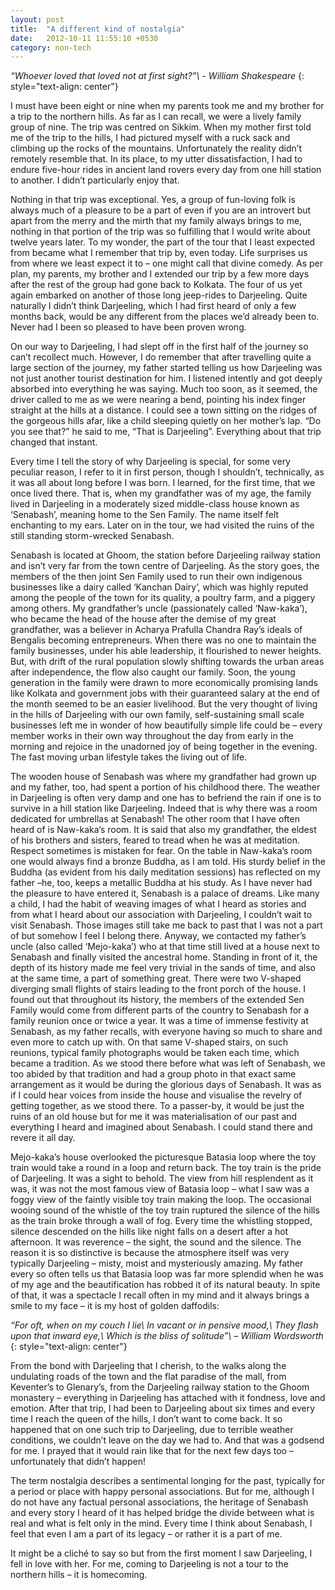 ```yaml
---
layout: post
title:  "A different kind of nostalgia"
date:   2012-10-11 11:55:10 +0530
category: non-tech
---
```


*“Whoever loved that loved not at first sight?”\\
\- William Shakespeare*
{: style="text-align: center"}

I must have been eight or nine when my parents took me and my brother for a trip to the northern hills. As far as I can recall, we were a lively family group of nine. The trip was centred on Sikkim. When my mother first told me of the trip to the hills, I had pictured myself with a ruck sack and climbing up the rocks of the mountains. Unfortunately the reality didn’t remotely resemble that. In its place, to my utter dissatisfaction, I had to endure five-hour rides in ancient land rovers every day from one hill station to another. I didn’t particularly enjoy that.

Nothing in that trip was exceptional. Yes, a group of fun-loving folk is always much of a pleasure to be a part of even if you are an introvert but apart from the merry and the mirth that my family always brings to me, nothing in that portion of the trip was so fulfilling that I would write about twelve years later. To my wonder, the part of the tour that I least expected from became what I remember that trip by, even today. Life surprises us from where we least expect it to – one might call that divine comedy. As per plan, my parents, my brother and I extended our trip by a few more days after the rest of the group had gone back to Kolkata. The four of us yet again embarked on another of those long jeep-rides to Darjeeling. Quite naturally I didn’t think Darjeeling, which I had first heard of only a few months back, would be any different from the places we’d already been to. Never had I been so pleased to have been proven wrong.

On our way to Darjeeling, I had slept off in the first half of the journey so can’t recollect much. However, I do remember that after travelling quite a large section of the journey, my father started telling us how Darjeeling was not just another tourist destination for him. I listened intently and got deeply absorbed into everything he was saying. Much too soon, as it seemed, the driver called to me as we were nearing a bend, pointing his index finger straight at the hills at a distance. I could see a town sitting on the ridges of the gorgeous hills afar, like a child sleeping quietly on her mother’s lap. “Do you see that?” he said to me, “That is Darjeeling”. Everything about that trip changed that instant.

Every time I tell the story of why Darjeeling is special, for some very peculiar reason, I refer to it in first person, though I shouldn’t, technically, as it was all about long before I was born. I learned, for the first time, that we once lived there. That is, when my grandfather was of my age, the family lived in Darjeeling in a moderately sized middle-class house known as ‘Senabash’, meaning home to the Sen Family. The name itself felt enchanting to my ears. Later on in the tour, we had visited the ruins of the still standing storm-wrecked Senabash.

Senabash is located at Ghoom, the station before Darjeeling railway station and isn’t very far from the town centre of Darjeeling. As the story goes, the members of the then joint Sen Family used to run their own indigenous businesses like a dairy called ‘Kanchan Dairy’, which was highly reputed among the people of the town for its quality, a poultry farm, and a piggery among others. My grandfather’s uncle (passionately called ‘Naw-kaka’), who became the head of the house after the demise of my great grandfather, was a believer in Acharya Prafulla Chandra Ray’s ideals of Bengalis becoming entrepreneurs. When there was no one to maintain the family businesses, under his able leadership, it flourished to newer heights. But, with drift of the rural population slowly shifting towards the urban areas after independence, the flow also caught our family. Soon, the young generation in the family were drawn to more economically promising lands like Kolkata and government jobs with their guaranteed salary at the end of the month seemed to be an easier livelihood. But the very thought of living in the hills of Darjeeling with our own family, self-sustaining small scale businesses left me in wonder of how beautifully simple life could be – every member works in their own way throughout the day from early in the morning and rejoice in the unadorned joy of being together in the evening. The fast moving urban lifestyle takes the living out of life.

The wooden house of Senabash was where my grandfather had grown up and my father, too, had spent a portion of his childhood there. The weather in Darjeeling is often very damp and one has to befriend the rain if one is to survive in a hill station like Darjeeling. Indeed that is why there was a room dedicated for umbrellas at Senabash! The other room that I have often heard of is Naw-kaka’s room. It is said that also my grandfather, the eldest of his brothers and sisters, feared to tread when he was at meditation. Respect sometimes is mistaken for fear. On the table in Naw-kaka’s room one would always find a bronze Buddha, as I am told. His sturdy belief in the Buddha (as evident from his daily meditation sessions) has reflected on my father –he, too, keeps a metallic Buddha at his study. As I have never had the pleasure to have entered it, Senabash is a palace of dreams. Like many a child, I had the habit of weaving images of what I heard as stories and from what I heard about our association with Darjeeling, I couldn’t wait to visit Senabash. Those images still take me back to past that I was not a part of but somehow I feel I belong there. Anyway, we contacted my father’s uncle (also called ‘Mejo-kaka’) who at that time still lived at a house next to Senabash and finally visited the ancestral home. Standing in front of it, the depth of its history made me feel very trivial in the sands of time, and also at the same time, a part of something great. There were two V-shaped diverging small flights of stairs leading to the front porch of the house. I found out that throughout its history, the members of the extended Sen Family would come from different parts of the country to Senabash for a family reunion once or twice a year. It was a time of immense festivity at Senabash, as my father recalls, with everyone having so much to share and even more to catch up with. On that same V-shaped stairs, on such reunions, typical family photographs would be taken each time, which became a tradition. As we stood there before what was left of Senabash, we too abided by that tradition and had a group photo in that exact same arrangement as it would be during the glorious days of Senabash. It was as if I could hear voices from inside the house and visualise the revelry of getting together, as we stood there. To a passer-by, it would be just the ruins of an old house but for me it was materialisation of our past and everything I heard and imagined about Senabash. I could stand there and revere it all day.

Mejo-kaka’s house overlooked the picturesque Batasia loop where the toy train would take a round in a loop and return back. The toy train is the pride of Darjeeling. It was a sight to behold. The view from hill resplendent as it was, it was not the most famous view of Batasia loop – what I saw was a foggy view of the faintly visible toy train making the loop. The occasional wooing sound of the whistle of the toy train ruptured the silence of the hills as the train broke through a wall of fog. Every time the whistling stopped, silence descended on the hills like night falls on a desert after a hot afternoon. It was reverence – the sight, the sound and the silence. The reason it is so distinctive is because the atmosphere itself was very typically Darjeeling – misty, moist and mysteriously amazing. My father every so often tells us that Batasia loop was far more splendid when he was of my age and the beautification has robbed it of its natural beauty. In spite of that, it was a spectacle I recall often in my mind and it always brings a smile to my face – it is my host of golden daffodils:

*“For oft, when on my couch I lie\\
In vacant or in pensive mood,\\
They flash upon that inward eye,\\
Which is the bliss of solitude”\\
– William Wordsworth*
{: style="text-align: center"}

From the bond with Darjeeling that I cherish, to the walks along the undulating roads of the town and the flat paradise of the mall, from Keventer’s to Glenary’s, from the Darjeeling railway station to the Ghoom monastery – everything in Darjeeling has attached with it fondness, love and emotion. After that trip, I had been to Darjeeling about six times and every time I reach the queen of the hills, I don’t want to come back. It so happened that on one such trip to Darjeeling, due to terrible weather conditions, we couldn’t leave on the day we had to. And that was a godsend for me. I prayed that it would rain like that for the next few days too – unfortunately that didn’t happen!

The term nostalgia describes a sentimental longing for the past, typically for a period or place with happy personal associations. But for me, although I do not have any factual personal associations, the heritage of Senabash and every story I heard of it has helped bridge the divide between what is real and what is felt only in the mind. Every time I think about Senabash, I feel that even I am a part of its legacy – or rather it is a part of me.

It might be a cliché to say so but from the first moment I saw Darjeeling, I fell in love with her. For me, coming to Darjeeling is not a tour to the northern hills – it is homecoming.
